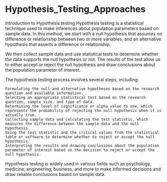 # Hypothesis_Testing_Approaches
Introduction to Hypothesis testing
Hypothesis testing is a statistical technique used to make inferences about population parameters based on sample data. In this method, we start with a null hypothesis that assumes no difference or relationship between two or more variables, and an alternative hypothesis that asserts a difference or relationship.

We then collect sample data and use statistical tests to determine whether the data supports the null hypothesis or not. The results of the test allow us to either accept or reject the null hypothesis and draw conclusions about the population parameter of interest.

The hypothesis testing process involves several steps, including:

    Formulating the null and alternative hypotheses based on the research question and available information.
    Selecting an appropriate statistical test based on the research question, sample size, and type of data.
    Determining the level of significance or alpha value to use, which represents the probability of rejecting the null hypothesis when it is actually true.
    Collecting sample data and calculating the test statistic, which measures the difference between the sample data and the null hypothesis.
    Using the test statistic and the critical values from the statistical table or software to determine whether to reject or accept the null hypothesis.
    Interpreting the results and drawing conclusions about the population parameter of interest based on the decision to reject or accept the null hypothesis.

Hypothesis testing is widely used in various fields such as psychology, medicine, engineering, business, and more to make informed decisions and draw reliable conclusions based on sample data.
